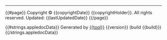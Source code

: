 ----
{{#page}}
Copyright &copy; {{copyrightDate}} {{copyrightHolder}}. All rights reserved. Updated: {{lastUpdatedDate}}
{{/page}}
							
{{#strings.appledocData}}
Generated by [{{tool}}]({{homepage}}) {{version}} (build {{build}})
{{/strings.appledocData}}